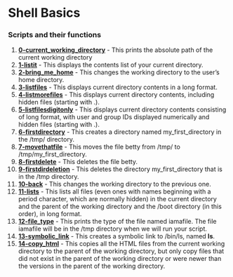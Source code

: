 # Shell Basics
### Scripts and their functions
1. [**0-current_working_directory**](0-current_working_directory) - This prints the absolute path of the current working directory
2. [**1-listit**](1-listit) - This displays the contents list of your current directory.
3. [**2-bring_me_home**](2-bring_me_home) - This changes the working directory to the user’s home directory.
4. [**3-listfiles**](3-listfiles) - This displays current directory contents in a long format.
5. [**4-listmorefiles**](4-listmorefiles) - This displays current directory contents, including hidden files (starting with .).
6. [**5-listfilesdigitonly**](5-listfilesdigitonly) - This displays current directory contents consisting of long format, with user and group IDs displayed numerically and hidden files (starting with .).
7. [**6-firstdirectory**](6-firstdirectory) - This creates a directory named my_first_directory in the /tmp/ directory.
8. [**7-movethatfile**](7-movethatfile) - This moves the file betty from /tmp/ to /tmp/my_first_directory.
9. [**8-firstdelete**](8-firstdelete) - This deletes the file betty.
10. [**9-firstdirdeletion**](9-firstdirdeletion) - This deletes the directory my_first_directory that is in the /tmp directory.
11. [**10-back**](10-back) - This changes the working directory to the previous one.
12. [**11-lists**](11-lists) - This lists all files (even ones with names beginning with a period character, which are normally hidden) in the current directory and the parent of the working directory and the /boot directory (in this order), in long format.
13. [**12-file_type**](12-file_type) - This prints the type of the file named iamafile. The file iamafile will be in the /tmp directory when we will run your script.
14. [**13-symbolic_link**](13-symbolic_link) - This creates a symbolic link to /bin/ls, named __ls__.
15. [**14-copy_html**](14-copy_html) - This copies all the HTML files from the current working directory to the parent of the working directory, but only copy files that did not exist in the parent of the working directory or were newer than the versions in the parent of the working directory.

